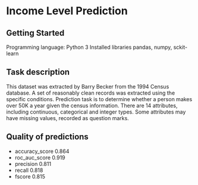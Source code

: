 # Income Level Prediction
## Getting Started
Programming language: Python 3
Installed libraries pandas, numpy, sckit-learn
## Task description
This dataset was extracted by Barry Becker from the 1994 Census database. A set of reasonably clean records was extracted using the specific conditions. Prediction task is to determine whether a person makes over 50K a year given the census information. There are 14 attributes, including continuous, categorical and integer types. Some attributes may have missing values, recorded as question marks.
## Quality of predictions
* accuracy_score 0.864
* roc_auc_score 0.919
* precision 0.811
* recall 0.818
* fscore 0.815
